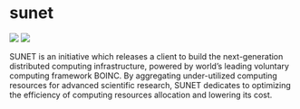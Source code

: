 # sunet
[![](https://img.shields.io/chocolatey/v/sunet?color=green&label=sunet)](https://chocolatey.org/packages/sunet) [![](https://img.shields.io/chocolatey/dt/sunet)](https://chocolatey.org/packages/sunet)

SUNET is an initiative which releases a client to build the next-generation distributed computing 
infrastructure, powered by world’s leading voluntary computing framework BOINC. 
By aggregating under-utilized computing resources for advanced scientific research, 
SUNET dedicates to optimizing the efficiency of computing resources allocation and lowering its cost.